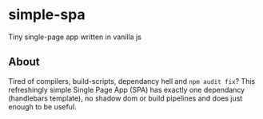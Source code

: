 # simple-spa
Tiny single-page app written in vanilla js

## About
Tired of compilers, build-scripts, dependancy hell and `npm audit fix`? This refreshingly simple Single Page App (SPA) has exactly one dependancy (handlebars template), no shadow dom or build pipelines and does just enough to be useful.
